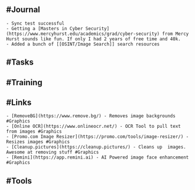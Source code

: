 ## #Journal
	- Sync test successful
	- Getting a [Masters in Cyber Security](https://www.mercyhurst.edu/academics/grad/cyber-security) from Mercy Hurst sounds like fun. If only I had 2 years of free time and 40k.
	- Added a bunch of [[OSINT/Image Search]] search resources
## #Tasks
## #Training
## #Links
	- [RemoveBG](https://www.remove.bg/) - Removes image backgrounds #Graphics
	- [Online OCR](https://www.onlineocr.net/) - OCR Tool to pull text from images #Graphics
	- [Promo.com Image Resizer](https://promo.com/tools/image-resizer/) - Resizes images #Graphics
	- [Cleanup.pictures](https://cleanup.pictures/) - Cleans up  images. Awesome at removing stuff #Graphics
	- [Remini](https://app.remini.ai) - AI Powered image face enhancement #Graphics
## #Tools